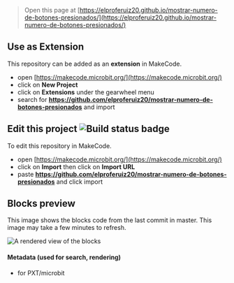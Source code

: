 
> Open this page at [https://elproferuiz20.github.io/mostrar-numero-de-botones-presionados/](https://elproferuiz20.github.io/mostrar-numero-de-botones-presionados/)

## Use as Extension

This repository can be added as an **extension** in MakeCode.

* open [https://makecode.microbit.org/](https://makecode.microbit.org/)
* click on **New Project**
* click on **Extensions** under the gearwheel menu
* search for **https://github.com/elproferuiz20/mostrar-numero-de-botones-presionados** and import

## Edit this project ![Build status badge](https://github.com/elproferuiz20/mostrar-numero-de-botones-presionados/workflows/MakeCode/badge.svg)

To edit this repository in MakeCode.

* open [https://makecode.microbit.org/](https://makecode.microbit.org/)
* click on **Import** then click on **Import URL**
* paste **https://github.com/elproferuiz20/mostrar-numero-de-botones-presionados** and click import

## Blocks preview

This image shows the blocks code from the last commit in master.
This image may take a few minutes to refresh.

![A rendered view of the blocks](https://github.com/elproferuiz20/mostrar-numero-de-botones-presionados/raw/master/.github/makecode/blocks.png)

#### Metadata (used for search, rendering)

* for PXT/microbit
<script src="https://makecode.com/gh-pages-embed.js"></script><script>makeCodeRender("{{ site.makecode.home_url }}", "{{ site.github.owner_name }}/{{ site.github.repository_name }}");</script>
